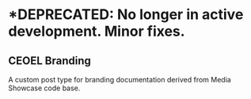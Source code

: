 # *DEPRECATED: No longer in active development. Minor fixes.

## CEOEL Branding
A custom post type for branding documentation derived from Media Showcase code base.
